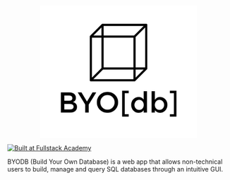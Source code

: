<p align="center">
<img align="center" src="./public/assets/images/BYODB-logo-black.png" width="auto" height="300" align="center" />
</p>

[![Built at Fullstack Academy](https://img.shields.io/badge/Built%20at-Fullstack%20Academy-red.svg?style=round-square)](http://fullstackacademy.com)

BYODB (Build Your Own Database) is a web app that allows non-technical users to build, manage and query SQL databases through an intuitive GUI.
